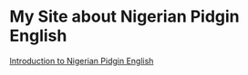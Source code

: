# My Site about Nigerian Pidgin English

[Introduction to Nigerian Pidgin English](introduction-to-pidgin.md)
